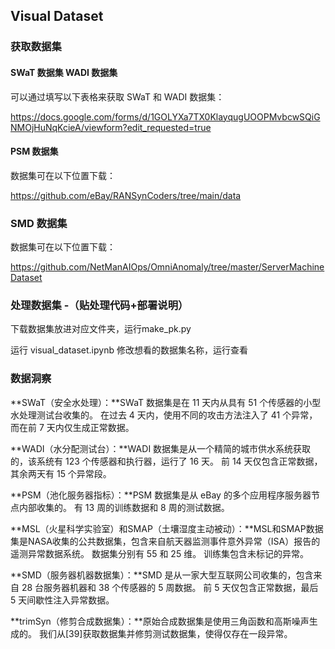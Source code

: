 ## Visual Dataset

### 获取数据集

#### SWaT 数据集 WADI 数据集
可以通过填写以下表格来获取 SWaT 和 WADI 数据集：

https://docs.google.com/forms/d/1GOLYXa7TX0KlayqugUOOPMvbcwSQiGNMOjHuNqKcieA/viewform?edit_requested=true



#### PSM 数据集

数据集可在以下位置下载：

https://github.com/eBay/RANSynCoders/tree/main/data



### SMD 数据集

数据集可在以下位置下载：

https://github.com/NetManAIOps/OmniAnomaly/tree/master/ServerMachineDataset



### 处理数据集 -（贴处理代码+部署说明）

下载数据集放进对应文件夹，运行make_pk.py

运行 visual_dataset.ipynb 修改想看的数据集名称，运行查看

### 数据洞察 

**SWaT（安全水处理）：**SWaT 数据集是在 11 天内从具有 51 个传感器的小型水处理测试台收集的。 在过去 4 天内，使用不同的攻击方法注入了 41 个异常，而在前 7 天内仅生成正常数据。 

**WADI（水分配测试台）：**WADI 数据集是从一个精简的城市供水系统获取的，该系统有 123 个传感器和执行器，运行了 16 天。 前 14 天仅包含正常数据，其余两天有 15 个异常段。 

**PSM（池化服务器指标）：**PSM 数据集是从 eBay 的多个应用程序服务器节点内部收集的。 有 13 周的训练数据和 8 周的测试数据。 

**MSL（火星科学实验室）和SMAP（土壤湿度主动被动）：**MSL和SMAP数据集是NASA收集的公共数据集，包含来自航天器监测事件意外异常（ISA）报告的遥测异常数据系统。 数据集分别有 55 和 25 维。 训练集包含未标记的异常。 

**SMD（服务器机器数据集）：**SMD 是从一家大型互联网公司收集的，包含来自 28 台服务器机器和 38 个传感器的 5 周数据。 前 5 天仅包含正常数据，最后 5 天间歇性注入异常数据。 

**trimSyn（修剪合成数据集）：**原始合成数据集是使用三角函数和高斯噪声生成的。 我们从[39]获取数据集并修剪测试数据集，使得仅存在一段异常。

